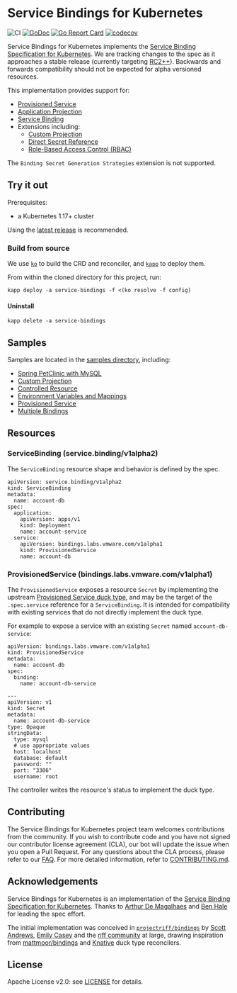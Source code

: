 
# Service Bindings for Kubernetes

![CI](https://github.com/vmware-labs/service-bindings/workflows/CI/badge.svg?branch=main)
[![GoDoc](https://godoc.org/github.com/vmware-labs/service-bindings?status.svg)](https://godoc.org/github.com/vmware-labs/service-bindings)
[![Go Report Card](https://goreportcard.com/badge/github.com/vmware-labs/service-bindings)](https://goreportcard.com/report/github.com/vmware-labs/service-bindings)
[![codecov](https://codecov.io/gh/vmware-labs/service-bindings/branch/main/graph/badge.svg)](https://codecov.io/gh/vmware-labs/service-bindings)


Service Bindings for Kubernetes implements the [Service Binding Specification for Kubernetes](https://github.com/k8s-service-bindings/spec). We are tracking changes to the spec as it approaches a stable release (currently targeting [RC2++](https://github.com/k8s-service-bindings/spec/tree/86bc6e8b9dad47e0ade03bbefa5c23da35e00804)). Backwards and forwards compatibility should not be expected for alpha versioned resources.

This implementation provides support for:
- [Provisioned Service](https://github.com/k8s-service-bindings/spec/tree/86bc6e8b9dad47e0ade03bbefa5c23da35e00804#provisioned-service)
- [Application Projection](https://github.com/k8s-service-bindings/spec/tree/86bc6e8b9dad47e0ade03bbefa5c23da35e00804#application-projection)
- [Service Binding](https://github.com/k8s-service-bindings/spec/tree/86bc6e8b9dad47e0ade03bbefa5c23da35e00804#service-binding)
- Extensions including:
  - [Custom Projection](https://github.com/k8s-service-bindings/spec/tree/86bc6e8b9dad47e0ade03bbefa5c23da35e00804#custom-projection)
  - [Direct Secret Reference](https://github.com/k8s-service-bindings/spec/tree/86bc6e8b9dad47e0ade03bbefa5c23da35e00804#direct-secret-reference)
  - [Role-Based Access Control (RBAC)](https://github.com/k8s-service-bindings/spec/tree/86bc6e8b9dad47e0ade03bbefa5c23da35e00804#role-based-access-control-rbac)

The `Binding Secret Generation Strategies` extension is not supported.

## Try it out

Prerequisites:
- a Kubernetes 1.17+ cluster

Using the [latest release](https://github.com/vmware-labs/service-bindings/releases/latest) is recommended.

### Build from source

We use [`ko`](https://github.com/google/ko) to build the CRD and reconciler, and [`kapp`](https://get-kapp.io) to deploy them.

From within the cloned directory for this project, run:

```
kapp deploy -a service-bindings -f <(ko resolve -f config)
```

#### Uninstall

```
kapp delete -a service-bindings
```

## Samples

Samples are located in the [samples directory](./samples), including:

- [Spring PetClinic with MySQL](./samples/spring-petclinic)
- [Custom Projection](./samples/custom-projection)
- [Controlled Resource](./samples/controlled-resource)
- [Environment Variables and Mappings](./samples/environment-variable-mappings)
- [Provisioned Service](./samples/provisioned-service)
- [Multiple Bindings](./samples/multi-binding)

## Resources

### ServiceBinding (service.binding/v1alpha2)

The `ServiceBinding` resource shape and behavior is defined by the spec.

```
apiVersion: service.binding/v1alpha2
kind: ServiceBinding
metadata:
  name: account-db
spec:
  application:
    apiVersion: apps/v1
    kind: Deployment
    name: account-service
  service:
    apiVersion: bindings.labs.vmware.com/v1alpha1
    kind: ProvisionedService
    name: account-db
```

### ProvisionedService (bindings.labs.vmware.com/v1alpha1)

The `ProvisionedService` exposes a resource `Secret` by implementing the upstream [Provisioned Service duck type](https://github.com/k8s-service-bindings/spec#provisioned-service), and may be the target of the `.spec.service` reference for a `ServiceBinding`. It is intended for compatibility with existing services that do not directly implement the duck type.

For example to expose a service with an existing `Secret` named `account-db-service`:

```
apiVersion: bindings.labs.vmware.com/v1alpha1
kind: ProvisionedService
metadata:
  name: account-db
spec:
  binding:
    name: account-db-service

---
apiVersion: v1
kind: Secret
metadata:
  name: account-db-service
type: Opaque
stringData:
  type: mysql
  # use appropriate values
  host: localhost
  database: default
  password: ""
  port: "3306"
  username: root
```

The controller writes the resource's status to implement the duck type.

## Contributing

The Service Bindings for Kubernetes project team welcomes contributions from the community. If you wish to contribute code and you have not signed our contributor license agreement (CLA), our bot will update the issue when you open a Pull Request. For any questions about the CLA process, please refer to our [FAQ](https://cla.vmware.com/faq). For more detailed information, refer to [CONTRIBUTING.md](CONTRIBUTING.md).

## Acknowledgements

Service Bindings for Kubernetes is an implementation of the [Service Binding Specification for Kubernetes](https://github.com/k8s-service-bindings/spec). Thanks to [Arthur De Magalhaes](https://github.com/arthurdm) and [Ben Hale](https://github.com/nebhale) for leading the spec effort. 

The initial implementation was conceived in [`projectriff/bindings`](https://github.com/projectriff/bindings/) by [Scott Andrews](https://github.com/scothis), [Emily Casey](https://github.com/ekcasey) and the [riff community](https://github.com/orgs/projectriff/people) at large, drawing inspiration from [mattmoor/bindings](https://github.com/mattmoor/bindings) and [Knative](https://knative.dev) duck type reconcilers.

## License

Apache License v2.0: see [LICENSE](./LICENSE) for details.
